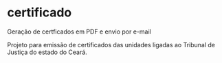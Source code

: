 # certificado
Geração de certficados em PDF e envio por e-mail

Projeto para emissão de certificados das unidades ligadas ao Tribunal de Justiça do estado do Ceará.
